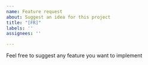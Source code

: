 ```yaml
---
name: Feature request
about: Suggest an idea for this project
title: "[FR]"
labels: ''
assignees: ''

---
```


Feel free to suggest any feature you want to implement
